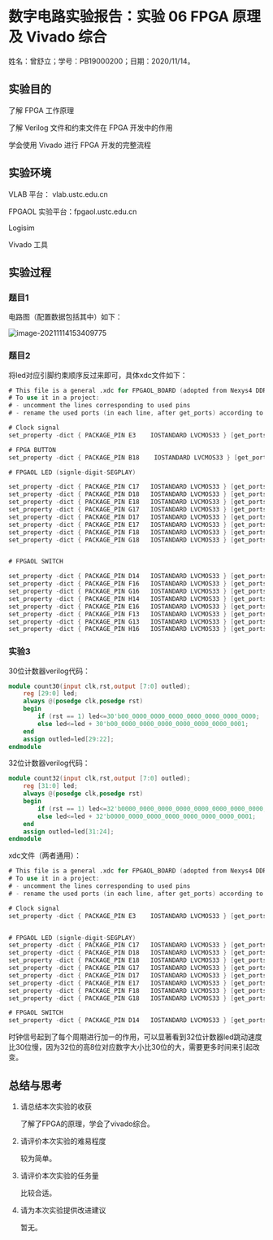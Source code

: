# 数字电路实验报告：**实验 06 FPGA 原理及 Vivado 综合** 

姓名：曾舒立；学号：PB19000200；日期：2020/11/14。

## **实验目的** 

了解 FPGA 工作原理

了解 Verilog 文件和约束文件在 FPGA 开发中的作用

学会使用 Vivado 进行 FPGA 开发的完整流程

## **实验环境** 

VLAB 平台： vlab.ustc.edu.cn

FPGAOL 实验平台：fpgaol.ustc.edu.cn

Logisim

Vivado 工具

## 实验过程

### 题目1

电路图（配置数据包括其中）如下：

![image-20211114153409775](C:\Users\wxxxx\AppData\Roaming\Typora\typora-user-images\image-20211114153409775.png)

### 题目2

将led对应引脚约束顺序反过来即可，具体xdc文件如下：

```verilog
# This file is a general .xdc for FPGAOL_BOARD (adopted from Nexys4 DDR Rev. C)
# To use it in a project:
# - uncomment the lines corresponding to used pins
# - rename the used ports (in each line, after get_ports) according to the top level signal names in the project

# Clock signal
set_property -dict { PACKAGE_PIN E3    IOSTANDARD LVCMOS33 } [get_ports { clk }];

# FPGA BUTTON
set_property -dict { PACKAGE_PIN B18    IOSTANDARD LVCMOS33 } [get_ports { rst }];

# FPGAOL LED (signle-digit-SEGPLAY)

set_property -dict { PACKAGE_PIN C17   IOSTANDARD LVCMOS33 } [get_ports { led[7] }];
set_property -dict { PACKAGE_PIN D18   IOSTANDARD LVCMOS33 } [get_ports { led[6] }];
set_property -dict { PACKAGE_PIN E18   IOSTANDARD LVCMOS33 } [get_ports { led[5] }];
set_property -dict { PACKAGE_PIN G17   IOSTANDARD LVCMOS33 } [get_ports { led[4] }];
set_property -dict { PACKAGE_PIN D17   IOSTANDARD LVCMOS33 } [get_ports { led[3] }];
set_property -dict { PACKAGE_PIN E17   IOSTANDARD LVCMOS33 } [get_ports { led[2] }];
set_property -dict { PACKAGE_PIN F18   IOSTANDARD LVCMOS33 } [get_ports { led[1] }];
set_property -dict { PACKAGE_PIN G18   IOSTANDARD LVCMOS33 } [get_ports { led[0] }];


# FPGAOL SWITCH

set_property -dict { PACKAGE_PIN D14   IOSTANDARD LVCMOS33 } [get_ports { sw[0] }];
set_property -dict { PACKAGE_PIN F16   IOSTANDARD LVCMOS33 } [get_ports { sw[1] }];
set_property -dict { PACKAGE_PIN G16   IOSTANDARD LVCMOS33 } [get_ports { sw[2] }];
set_property -dict { PACKAGE_PIN H14   IOSTANDARD LVCMOS33 } [get_ports { sw[3] }];
set_property -dict { PACKAGE_PIN E16   IOSTANDARD LVCMOS33 } [get_ports { sw[4] }];
set_property -dict { PACKAGE_PIN F13   IOSTANDARD LVCMOS33 } [get_ports { sw[5] }];
set_property -dict { PACKAGE_PIN G13   IOSTANDARD LVCMOS33 } [get_ports { sw[6] }];
set_property -dict { PACKAGE_PIN H16   IOSTANDARD LVCMOS33 } [get_ports { sw[7] }];
```

### 实验3

30位计数器verilog代码：

```verilog
module count30(input clk,rst,output [7:0] outled);
    reg [29:0] led;
    always @(posedge clk,posedge rst)
    begin
        if (rst == 1) led<=30'b00_0000_0000_0000_0000_0000_0000_0000;
        else led<=led + 30'b00_0000_0000_0000_0000_0000_0000_0001;
    end
    assign outled=led[29:22];
endmodule
```

32位计数器verilog代码：

```verilog
module count32(input clk,rst,output [7:0] outled);
    reg [31:0] led;
    always @(posedge clk,posedge rst)
    begin
        if (rst == 1) led<=32'b0000_0000_0000_0000_0000_0000_0000_0000;
        else led<=led + 32'b0000_0000_0000_0000_0000_0000_0000_0001;
    end
    assign outled=led[31:24];
endmodule
```

xdc文件（两者通用）：

```verilog
# This file is a general .xdc for FPGAOL_BOARD (adopted from Nexys4 DDR Rev. C)
# To use it in a project:
# - uncomment the lines corresponding to used pins
# - rename the used ports (in each line, after get_ports) according to the top level signal names in the project

# Clock signal
set_property -dict { PACKAGE_PIN E3    IOSTANDARD LVCMOS33 } [get_ports { clk }];


# FPGAOL LED (signle-digit-SEGPLAY)
set_property -dict { PACKAGE_PIN C17   IOSTANDARD LVCMOS33 } [get_ports { outled[0] }];
set_property -dict { PACKAGE_PIN D18   IOSTANDARD LVCMOS33 } [get_ports { outled[1] }];
set_property -dict { PACKAGE_PIN E18   IOSTANDARD LVCMOS33 } [get_ports { outled[2] }];
set_property -dict { PACKAGE_PIN G17   IOSTANDARD LVCMOS33 } [get_ports { outled[3] }];
set_property -dict { PACKAGE_PIN D17   IOSTANDARD LVCMOS33 } [get_ports { outled[4] }];
set_property -dict { PACKAGE_PIN E17   IOSTANDARD LVCMOS33 } [get_ports { outled[5] }];
set_property -dict { PACKAGE_PIN F18   IOSTANDARD LVCMOS33 } [get_ports { outled[6] }];
set_property -dict { PACKAGE_PIN G18   IOSTANDARD LVCMOS33 } [get_ports { outled[7] }];

# FPGAOL SWITCH
set_property -dict { PACKAGE_PIN D14   IOSTANDARD LVCMOS33 } [get_ports { rst }];
```

时钟信号起到了每个周期进行加一的作用，可以显著看到32位计数器led跳动速度比30位慢，因为32位的高8位对应数字大小比30位的大，需要更多时间来引起改变。

## **总结与思考** 

1. 请总结本次实验的收获

   了解了FPGA的原理，学会了vivado综合。

2. 请评价本次实验的难易程度

   较为简单。

3. 请评价本次实验的任务量

   比较合适。

4. 请为本次实验提供改进建议

   暂无。